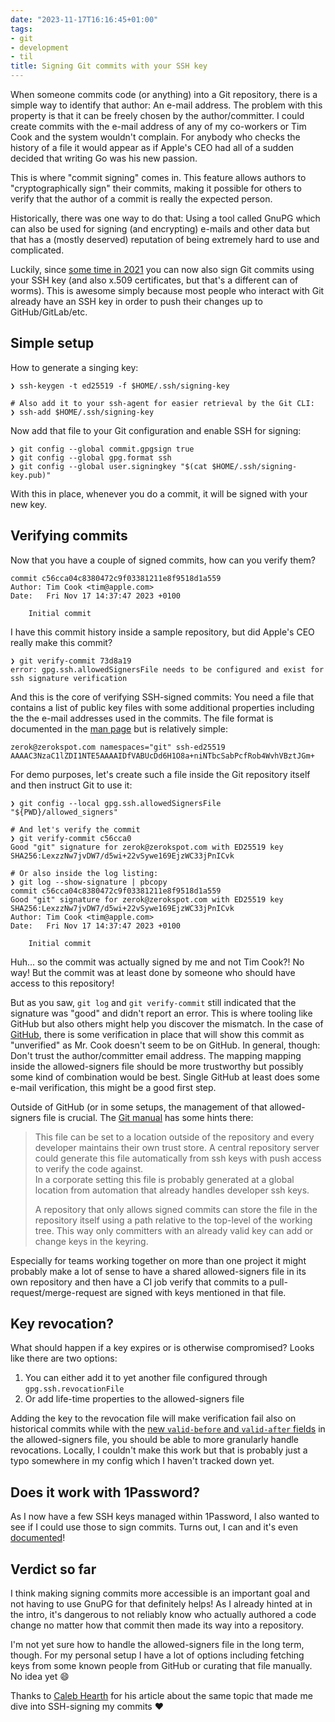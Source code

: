 ```yaml
---
date: "2023-11-17T16:16:45+01:00"
tags:
- git
- development
- til
title: Signing Git commits with your SSH key
---
```


When someone commits code (or anything) into a Git repository, there is a simple way to identify that author: An e-mail address. The problem with this property is that it can be freely chosen by the author/committer. I could create commits with the e-mail address of any of my co-workers or Tim Cook and the system wouldn't complain. For anybody who checks the history of a file it would appear as if Apple's CEO had all of a sudden decided that writing Go was his new passion.

This is where "commit signing" comes in. This feature allows authors to "cryptographically sign" their commits, making it possible for others to verify that the author of a commit is really the expected person.

Historically, there was one way to do that: Using a tool called GnuPG which can also be used for signing (and encrypting) e-mails and other data but that has a (mostly deserved) reputation of being extremely hard to use and complicated.

Luckily, since [some time in 2021](https://github.com/git/git/blob/master/Documentation/RelNotes/2.34.0.txt) you can now also sign Git commits using your SSH key (and also x.509 certificates, but that's a different can of worms). This is awesome simply because most people who interact with Git already have an SSH key in order to push their changes up to GitHub/GitLab/etc. 

## Simple setup

How to generate a singing key:

```
❯ ssh-keygen -t ed25519 -f $HOME/.ssh/signing-key

# Also add it to your ssh-agent for easier retrieval by the Git CLI:
❯ ssh-add $HOME/.ssh/signing-key
```

Now add that file to your Git configuration and enable SSH for signing:

```
❯ git config --global commit.gpgsign true
❯ git config --global gpg.format ssh
❯ git config --global user.signingkey "$(cat $HOME/.ssh/signing-key.pub)"
```

With this in place, whenever you do a commit, it will be signed with your new key.

## Verifying commits

Now that you have a couple of signed commits, how can you verify them? 

```
commit c56cca04c8380472c9f03381211e8f9518d1a559
Author: Tim Cook <tim@apple.com>
Date:   Fri Nov 17 14:37:47 2023 +0100

    Initial commit

```

I have this commit history inside a sample repository, but did Apple's CEO really make this commit?

```
❯ git verify-commit 73d8a19
error: gpg.ssh.allowedSignersFile needs to be configured and exist for ssh signature verification
```

And this is the core of verifying SSH-signed commits: You need a file that contains a list of public key files with some additional properties including the the e-mail addresses used in the commits. The file format is documented in the [man page](https://man7.org/linux/man-pages/man1/ssh-keygen.1.html#ALLOWED_SIGNERS) but is relatively simple:

```
zerok@zerokspot.com namespaces="git" ssh-ed25519 AAAAC3NzaC1lZDI1NTE5AAAAIDfVABUcDd6H1O8a+niNTbcSabPcfRob4WvhVBztJGm+
```

For demo purposes, let's create such a file inside the Git repository itself and then instruct Git to use it:

```
❯ git config --local gpg.ssh.allowedSignersFile "${PWD}/allowed_signers"

# And let's verify the commit
❯ git verify-commit c56cca0
Good "git" signature for zerok@zerokspot.com with ED25519 key SHA256:LexzzNw7jvDW7/d5wi+22vSywe169EjzWC33jPnICvk

# Or also inside the log listing:
❯ git log --show-signature | pbcopy
commit c56cca04c8380472c9f03381211e8f9518d1a559
Good "git" signature for zerok@zerokspot.com with ED25519 key SHA256:LexzzNw7jvDW7/d5wi+22vSywe169EjzWC33jPnICvk
Author: Tim Cook <tim@apple.com>
Date:   Fri Nov 17 14:37:47 2023 +0100

    Initial commit

```

Huh... so the commit was actually signed by me and not Tim Cook?! No way! But the commit was at least done by someone who should have access to this repository!

But as you saw, `git log` and `git verify-commit` still indicated that the signature was "good" and didn't report an error. This is where tooling like GitHub but also others might help you discover the mismatch. In the case of [GitHub](https://docs.github.com/en/authentication/managing-commit-signature-verification/about-commit-signature-verification#ssh-commit-signature-verification), there is some verification in place that will show this commit as "unverified" as Mr. Cook doesn't seem to be on GitHub. In general, though: Don't trust the author/committer email address. The mapping mapping inside the allowed-signers file should be more trustworthy but possibly some kind of combination would be best. Single GitHub at least does some e-mail verification, this might be a good first step.

Outside of GitHub (or in some setups, the management of that allowed-signers file is crucial. The [Git manual](https://github.com/git/git/blob/facca53ac3c2e8a5e2a4fe54c9c15de656c72de1/Documentation/config/gpg.txt#L42-L76) has some hints there:

> This file can be set to a location outside of the repository and every developer maintains their own trust store. A central repository server could generate this file automatically from ssh keys with push access to verify the code against.  
> In a corporate setting this file is probably generated at a global location from automation that already handles developer ssh keys.
> 
> A repository that only allows signed commits can store the file in the repository itself using a path relative to the top-level of the working tree. This way only committers with an already valid key can add or change keys in the keyring.

Especially for teams working together on more than one project it might probably make a lot of sense to have a shared allowed-signers file in its own repository and then have a CI job verify that commits to a pull-request/merge-request are signed with keys mentioned in that file.

## Key revocation?

What should happen if a key expires or is otherwise compromised? Looks like there are two options:

1. You can either add it to yet another file configured through `gpg.ssh.revocationFile`
2. Or add life-time properties to the allowed-signers file

Adding the key to the revocation file will make verification fail also on historical commits while with the [new `valid-before` and `valid-after` fields](https://man.openbsd.org/ssh-keygen.1#valid-after) in the allowed-signers file, you should be able to more granularly handle revocations. Locally, I couldn't make this work but that is probably just a typo somewhere in my config which I haven't tracked down yet.

## Does it work with 1Password?

As I now have a few SSH keys managed within 1Password, I also wanted to see if I could use those to sign commits. Turns out, I can and it's even [documented](https://developer.1password.com/docs/ssh/git-commit-signing/)!

## Verdict so far

I think making signing commits more accessible is an important goal and not having to use GnuPG for that definitely helps! As I already hinted at in the intro, it's dangerous to not reliably know who actually authored a code change no matter how that commit then made its way into a repository.

I'm not yet sure how to handle the allowed-signers file in the long term, though. For my personal setup I have a lot of options including fetching keys from some known people from GitHub or curating that file manually. No idea yet 😄

Thanks to [Caleb Hearth](https://calebhearth.com/sign-git-with-ssh) for his article about the same topic that made me dive into SSH-signing my commits ❤️